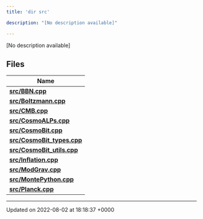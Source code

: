 ```yaml
---
title: 'dir src'

description: "[No description available]"

---
```







[No description available]

## Files

| Name           |
| -------------- |
| **[src/BBN.cpp](/documentation/code/main/files/bbn_8cpp/#file-bbn.cpp)**  |
| **[src/Boltzmann.cpp](/documentation/code/main/files/boltzmann_8cpp/#file-boltzmann.cpp)**  |
| **[src/CMB.cpp](/documentation/code/main/files/cmb_8cpp/#file-cmb.cpp)**  |
| **[src/CosmoALPs.cpp](/documentation/code/main/files/cosmoalps_8cpp/#file-cosmoalps.cpp)**  |
| **[src/CosmoBit.cpp](/documentation/code/main/files/cosmobit_8cpp/#file-cosmobit.cpp)**  |
| **[src/CosmoBit_types.cpp](/documentation/code/main/files/cosmobit__types_8cpp/#file-cosmobit-types.cpp)**  |
| **[src/CosmoBit_utils.cpp](/documentation/code/main/files/cosmobit__utils_8cpp/#file-cosmobit-utils.cpp)**  |
| **[src/Inflation.cpp](/documentation/code/main/files/inflation_8cpp/#file-inflation.cpp)**  |
| **[src/ModGrav.cpp](/documentation/code/main/files/modgrav_8cpp/#file-modgrav.cpp)**  |
| **[src/MontePython.cpp](/documentation/code/main/files/montepython_8cpp/#file-montepython.cpp)**  |
| **[src/Planck.cpp](/documentation/code/main/files/planck_8cpp/#file-planck.cpp)**  |






-------------------------------

Updated on 2022-08-02 at 18:18:37 +0000
